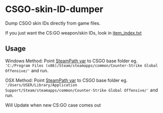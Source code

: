 # CSGO-skin-ID-dumper
Dump CSGO skin IDs directly from game files.

If you just want the CS:GO weapon/skin IDs, look in [item_index.txt](https://github.com/sonicrules11/CSGO-skin-ID-dumper/blob/master/item_index.txt)

## Usage
Windows Method:
Point [SteamPath var](https://github.com/sonicrules11/CSGO-skin-ID-dumper/blob/master/skin_id_getter.py#L7) to CSGO base folder eg. `'C:/Program Files (x86)/Steam/steamapps/common/Counter-Strike Global Offensive/'` and run.

OSX Method:
Point [SteamPath var](https://github.com/sonicrules11/CSGO-skin-ID-dumper/blob/master/skin_id_getter.py#L7) to CSGO base folder eg.
`'/Users/USER/Library/Application Support/Steam/steamapps/common/Counter-Strike Global Offensive/'` and run.

Will Update when new CS:GO case comes out 
